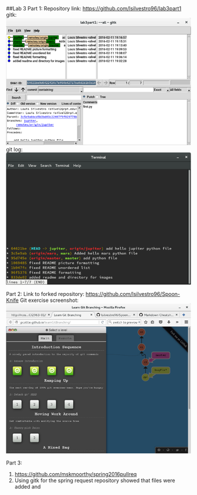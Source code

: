 ##Lab 3
Part 1:
Repository link: https://github.com/lsilvestro96/lab3part1
gitk: ![gitk](images/gitk.png)
git log: ![git_log](images/git-log.png)

Part 2:
Link to forked repository: https://github.com/lsilvestro96/Spoon-Knife
Git exercise screenshot:
![git_branch](images/git_branch.png)

Part 3:
1. https://github.com/mskmoorthy/spring2016pullreq
2. Using gitk for the spring request repository showed that files were added
   and  
